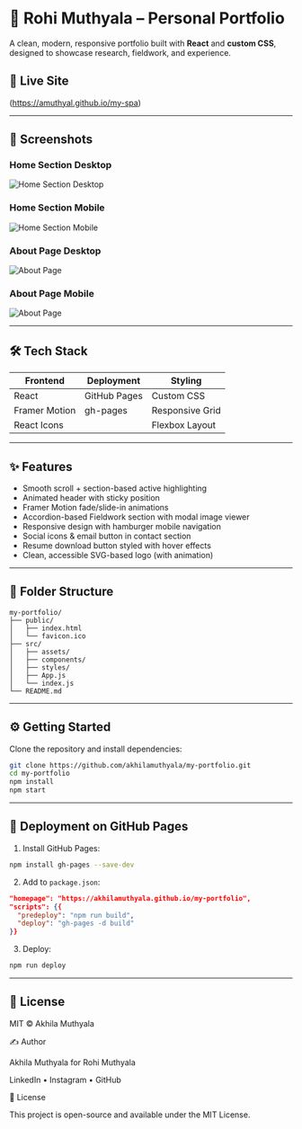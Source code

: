 
# 🧊 Rohi Muthyala – Personal Portfolio

A clean, modern, responsive portfolio built with **React** and **custom CSS**, designed to showcase research, fieldwork, and experience.

## 🚀 Live Site

(https://amuthyal.github.io/my-spa)

---

## 📸 Screenshots

### Home Section Desktop
![Home Section Desktop](screenshots/Home-Desktop.png)

### Home Section Mobile
![Home Section Mobile](screenshots/Home-mobile.png)


### About Page Desktop
![About Page](screenshots/About-Desktop.png)


### About Page Mobile
![About Page](screenshots/About-mobile.png)


---

## 🛠️ Tech Stack

| Frontend       | Deployment      | Styling         |
|----------------|------------------|-----------------|
| React          | GitHub Pages     | Custom CSS      |
| Framer Motion  | gh-pages         | Responsive Grid |
| React Icons    |                  | Flexbox Layout  |

---

## ✨ Features

- Smooth scroll + section-based active highlighting
- Animated header with sticky position
- Framer Motion fade/slide-in animations
- Accordion-based Fieldwork section with modal image viewer
- Responsive design with hamburger mobile navigation
- Social icons & email button in contact section
- Resume download button styled with hover effects
- Clean, accessible SVG-based logo (with animation)

---

## 📁 Folder Structure

```
my-portfolio/
├── public/
│   ├── index.html
│   └── favicon.ico
├── src/
│   ├── assets/
│   ├── components/
│   ├── styles/
│   ├── App.js
│   └── index.js
└── README.md
```

---

## ⚙️ Getting Started

Clone the repository and install dependencies:

```bash
git clone https://github.com/akhilamuthyala/my-portfolio.git
cd my-portfolio
npm install
npm start
```

---

## 🚀 Deployment on GitHub Pages

1. Install GitHub Pages:

```bash
npm install gh-pages --save-dev
```

2. Add to `package.json`:

```json
"homepage": "https://akhilamuthyala.github.io/my-portfolio",
"scripts": {{
  "predeploy": "npm run build",
  "deploy": "gh-pages -d build"
}}
```

3. Deploy:

```bash
npm run deploy
```

---

## 📄 License

MIT © Akhila Muthyala


✍️ Author

Akhila Muthyala for Rohi Muthyala

LinkedIn • Instagram • GitHub

📄 License

This project is open-source and available under the MIT License.

